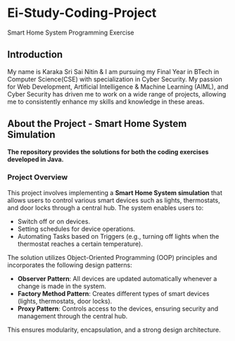 # Ei-Study-Coding-Project
Smart Home System Programming Exercise

## Introduction
My name is Karaka Sri Sai Nitin & I am pursuing my Final Year in BTech in Computer Science(CSE) with specialization in Cyber Security. My passion for Web Development, Artificial Intelligence & Machine Learning (AIML), and Cyber Security has driven me to work on a wide range of projects, allowing me to consistently enhance my skills and knowledge in these areas.

## About the Project - **Smart Home System Simulation**
**The repository provides the solutions for both the coding exercises developed in Java.**

### Project Overview

This project involves implementing a **Smart Home System simulation** that allows users to control various smart devices such as lights, thermostats, and door locks through a central hub. The system enables users to:

- Switch off or on devices.
- Setting schedules for device operations.
- Automating Tasks based on Triggers (e.g., turning off lights when the thermostat reaches a certain temperature).

The solution utilizes Object-Oriented Programming (OOP) principles and incorporates the following design patterns:

- **Observer Pattern**: All devices are updated automatically whenever a change is made in the system.
- **Factory Method Pattern**: Creates different types of smart devices (lights, thermostats, door locks).
- **Proxy Pattern**: Controls access to the devices, ensuring security and management through the central hub.

This ensures modularity, encapsulation, and a strong design architecture.


